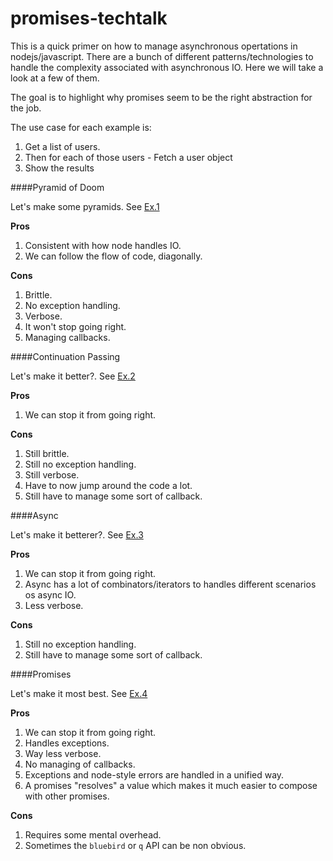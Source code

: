promises-techtalk
=================

This is a quick primer on how to manage asynchronous opertations in nodejs/javascript. There are a bunch of different patterns/technologies to handle the complexity associated with asynchronous IO.  Here we will take a look at a few of them.

The goal is to highlight why promises seem to be the right abstraction for the job.

The use case for each example is:

  1. Get a list of users.
  2. Then for each of those users
    - Fetch a user object
  3. Show the results

####Pyramid of Doom

Let's make some pyramids. See [Ex.1](pyramid.js)

**Pros**

  1. Consistent with how node handles IO.
  2. We can follow the flow of code, diagonally.

**Cons**

  1. Brittle.
  2. No exception handling.
  3. Verbose.
  4. It won't stop going right.
  2. Managing callbacks.

####Continuation Passing

Let's make it better?. See [Ex.2](cps.js)

**Pros**

  1. We can stop it from going right.

**Cons**

  1. Still brittle.
  2. Still no exception handling.
  3. Still verbose.
  4. Have to now jump around the code a lot.
  2. Still have to manage some sort of callback.

####Async

Let's make it betterer?. See [Ex.3](async.js)

**Pros**

  1. We can stop it from going right.
  2. Async has a lot of combinators/iterators to handles different scenarios os async IO.
  3. Less verbose.

**Cons**

  1. Still no exception handling.
  2. Still have to manage some sort of callback.

####Promises

Let's make it most best. See [Ex.4](promises.js)

**Pros**

  1. We can stop it from going right.
  2. Handles exceptions.
  3. Way less verbose.
  4. No managing of callbacks.
  5. Exceptions and node-style errors are handled in a unified way.
  6. A promises "resolves" a value which makes it much easier to compose with other promises.

**Cons**

  1. Requires some mental overhead.
  2. Sometimes the `bluebird` or `q` API can be non obvious.
